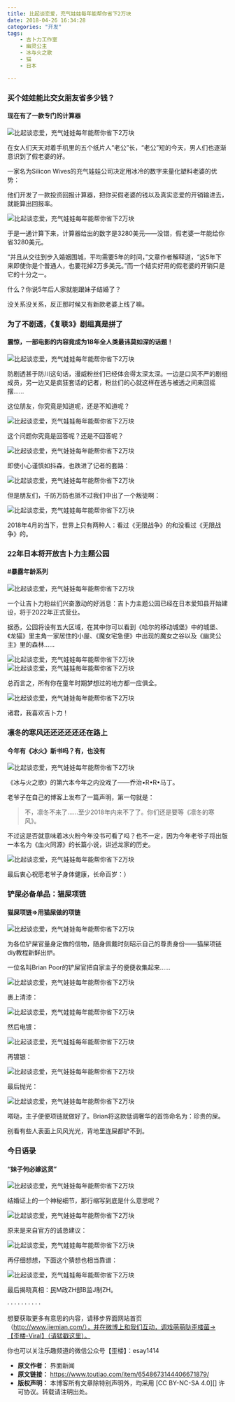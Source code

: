 ```yaml
---
title: 比起谈恋爱，充气娃娃每年能帮你省下2万块
date: 2018-04-26 16:34:28
categories: "开发"
tags:
	- 吉卜力工作室
	- 幽灵公主
	- 冰与火之歌
	- 猫
	- 日本

---
```


### 买个娃娃能比交女朋友省多少钱？ ###

#### 现在有了一款专门的计算器 ####

![比起谈恋爱，充气娃娃每年能帮你省下2万块][2]

在女人们天天对着手机里的五个纸片人“老公”长，“老公”短的今天，男人们也逐渐意识到了假老婆的好。

一家名为Silicon Wives的充气娃娃公司决定用冰冷的数字来量化塑料老婆的优势：

他们开发了一款投资回报计算器，把你买假老婆的钱以及真实恋爱的开销输进去，就能算出回报率。

![比起谈恋爱，充气娃娃每年能帮你省下2万块][2 1]

于是一通计算下来，计算器给出的数字是3280美元——没错，假老婆一年能给你省3280美元。

“并且从交往到步入婚姻围城，平均需要5年的时间，”文章作者解释道，“这5年下来即使你是个普通人，也要花掉2万多美元。”而一个结实好用的假老婆的开销只是它的十分之一。

什么？你说5年后人家就能跟妹子结婚了？

没关系没关系，反正那时候又有新款老婆上线了嘛。

### 为了不剧透，《复联3》剧组真是拼了 ###

#### 震惊，一部电影的内容竟成为18年全人类最讳莫如深的话题！ ####

![比起谈恋爱，充气娃娃每年能帮你省下2万块][2 2]

防剧透甚于防川这句话，漫威粉丝们已经体会得太深太深。一边是口风不严的剧组成员，另一边又是疯狂套话的记者，粉丝们的心就这样在透与被透之间来回摇摆……

这位朋友，你究竟是知道呢，还是不知道呢？

![比起谈恋爱，充气娃娃每年能帮你省下2万块][2 3]

这个问题你究竟是回答呢？还是不回答呢？

![比起谈恋爱，充气娃娃每年能帮你省下2万块][2 4]

即使小心谨慎如抖森，也跌进了记者的套路：

![比起谈恋爱，充气娃娃每年能帮你省下2万块][2 5]

但是朋友们，千防万防也抵不过我们中出了一个叛徒啊：

![比起谈恋爱，充气娃娃每年能帮你省下2万块][2 6]

2018年4月的当下，世界上只有两种人：看过《无限战争》的和没看过《无限战争》的。

### 22年日本将开放吉卜力主题公园 ###

#### \#暴露年龄系列 ####

![比起谈恋爱，充气娃娃每年能帮你省下2万块][2 7]

一个让吉卜力粉丝们兴奋激动的好消息：吉卜力主题公园已经在日本爱知县开始建设，将于2022年正式营业。

据悉，公园将设有五大区域，在其中你可以看到《哈尔的移动城堡》中的城堡、《龙猫》里主角一家居住的小屋、《魔女宅急便》中出现的魔女之谷以及《幽灵公主》里的森林……

![比起谈恋爱，充气娃娃每年能帮你省下2万块][2 8]![比起谈恋爱，充气娃娃每年能帮你省下2万块][2 9]

总而言之，所有你在童年时期梦想过的地方都一应俱全。

![比起谈恋爱，充气娃娃每年能帮你省下2万块][2 10]

诸君，我喜欢吉卜力！

### 凛冬的寒风还还还还还还在路上 ###

#### 今年有《冰火》新书吗？有，也没有 ####

![比起谈恋爱，充气娃娃每年能帮你省下2万块][2 11]

《冰与火之歌》的第六本今年之内没戏了——乔治•R•R•马丁。

老爷子在自己的博客上发布了一篇声明，第一句就是：

> 不，凛冬不来了……至少2018年内来不了了。你们还是要等《凛冬的寒风》。

不过这是否就意味着冰火粉今年没书可看了吗？也不一定，因为今年老爷子将出版一本名为《血火同源》的长篇小说，讲述龙家的历史。

![比起谈恋爱，充气娃娃每年能帮你省下2万块][2 12]

最后衷心祝愿老爷子身体健康，长命百岁：）

### 铲屎必备单品：猫屎项链 ###

#### 猫屎项链=>用猫屎做的项链 ####

![比起谈恋爱，充气娃娃每年能帮你省下2万块][2 13]

为各位铲屎官量身定做的信物，随身佩戴时刻昭示自己的尊贵身份——猫屎项链diy教程新鲜出炉。

一位名叫Brian Poor的铲屎官把自家主子的便便收集起来……

![比起谈恋爱，充气娃娃每年能帮你省下2万块][2 14]

裹上清漆：

![比起谈恋爱，充气娃娃每年能帮你省下2万块][2 15]

然后电镀：

![比起谈恋爱，充气娃娃每年能帮你省下2万块][2 16]

再镀银：

![比起谈恋爱，充气娃娃每年能帮你省下2万块][2 17]

最后抛光：

![比起谈恋爱，充气娃娃每年能帮你省下2万块][2 18]

嗒哒，主子便便项链就做好了。Brian将这款低调奢华的首饰命名为：珍贵的屎。

别看有些人表面上风风光光，背地里连屎都铲不到。

### 今日语录 ###

#### “妹子何必嫁这货” ####

![比起谈恋爱，充气娃娃每年能帮你省下2万块][2 19]

结婚证上的一个神秘细节，那行缩写到底是什么意思呢？

![比起谈恋爱，充气娃娃每年能帮你省下2万块][2 20]

原来是来自官方的诚恳建议：

![比起谈恋爱，充气娃娃每年能帮你省下2万块][2 21]

再仔细想想，下面这个猜想也相当靠谱：

![比起谈恋爱，充气娃娃每年能帮你省下2万块][2 22]

最后揭晓真相：民M政ZH部B监J制ZH。

· · · · · · · · · ·

想要获取更多有意思的内容，请移步界面网站首页（http://www.jiemian.com/），并在微博上和我们互动，调戏萌萌哒歪楼菌→【歪楼-Viral】（请猛戳这里）。

你也可以关注乐趣频道的微信公众号【歪楼】：esay1414


[2]: /pro/os/crawler/NN3Q-IAU3-MIRU.jpg
[2 1]: /pro/os/crawler/IAIR-ANZU-ZAZB.jpg
[2 2]: /pro/os/crawler/QVZJ-VUZ3-M3QY.jpg
[2 3]: /pro/os/crawler/FVJQ-EIMJ-YZUB.jpg
[2 4]: http://p1.pstatp.com/large/7e3b00038e40925c1489
[2 5]: /pro/os/crawler/JIQB-N3YA-BQEV.jpg
[2 6]: /pro/os/crawler/AIQ3-IABA-ZIJ3.jpg
[2 7]: http://p1.pstatp.com/large/7e38001037ceb5ba9d68
[2 8]: /pro/os/crawler/6VJB-UIU3-YJBJ.jpg
[2 9]: http://p1.pstatp.com/large/7e39000f518ac034026f
[2 10]: http://p1.pstatp.com/large/7e3a0005d0e7da2a3b97
[2 11]: http://p1.pstatp.com/large/7e3a0005d0e89b49977e
[2 12]: http://p1.pstatp.com/large/7e3500111df6f342a1e2
[2 13]: /pro/os/crawler/NRUI-RIZN-F3IV.jpg
[2 14]: http://p1.pstatp.com/large/7e3a0005d0e96c9eff92
[2 15]: /pro/os/crawler/MMNB-7V6F-QFJA.jpg
[2 16]: http://p9.pstatp.com/large/7e39000f518e46c66b5e
[2 17]: /pro/os/crawler/QFFN-EFFE-QUNE.jpg
[2 18]: http://p1.pstatp.com/large/7e3a0005d0eb9f2df05b
[2 19]: /pro/os/crawler/ZZZV-U33U-MEAB.jpg
[2 20]: http://p1.pstatp.com/large/7e3a0005d0ec42c25bef
[2 21]: http://p1.pstatp.com/large/7e3a0005d0ed5e554684
[2 22]: /pro/os/crawler/V73Q-EFRY-F7Z2.jpg
 *  **原文作者：** 界面新闻
 *  **原文链接：** https://www.toutiao.com/item/6548673144406671879/
 *  **版权声明：** 本博客所有文章除特别声明外，均采用 [CC BY-NC-SA 4.0][] 许可协议。转载请注明出处。